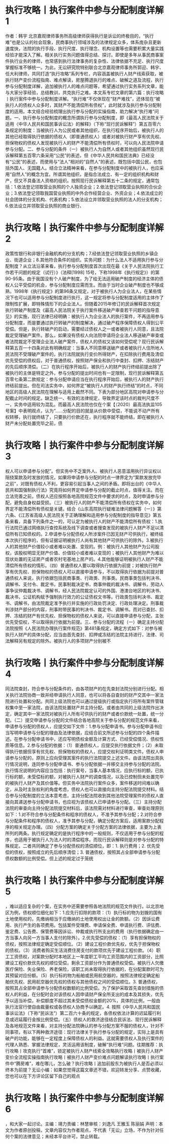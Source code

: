 # 执行攻略丨执行案件中参与分配制度详解1

作者：韩宇 北京嘉观律师事务所高级律师获得执行是诉讼的终极目的，“执行难”也是公认的社会现象，民商事执行领域涉及的法律规定众多，体系庞杂且更新速度快，法院的执行手段、执行尺度、执行理念、机构设置等也需要积累大量实践经验才能深入了解。相关执行实务问题值得总结、探讨。即使是多年从事民商事案件执行业务的律师，也常感到执行法律事务的复杂性、法律依据不充足、执行尺度掌握标准不够统一。为此，无讼研究院特别联合北京嘉观律师事务所郭迎、韩宇、任大利律师，共同打造“执行攻略”系列专栏，内容涵盖被执行人财产线索获取，被执行财产变价流程指南、难点解读，房屋腾退执行的难点、破解之道及流程，执行参与分配制度详解，追加被执行人的难点问题等，希望通过执行实务系列文章，能与大家分享经验，总结教训，共克执行之难。本文系专栏文章的第六篇：执行攻略丨执行案件中参与分配制度详解。“执行难”不仅体现在“财产难找”，还体现在“被执行人的债权人众多时，其财产不能清偿所有债权”，此时就涉及执行参与分配制度的适用。本文结合经验梳理出执行参与分配的实操指南，助力解决“执行难”问题。一、执行参与分配制度的概念所谓执行参与分配制度，即《最高人民法院关于适用〈中华人民共和国民事诉讼法〉的解释》（下称“现行民诉解释”）第五百零六条规定的制度：当被执行人为公民或者其他组织，在执行程序开始后，被执行人的其他已经取得执行依据的债权人（即普通债权人）或者对被执行财产享有优先权、担保物权的债权人发现被执行人的财产不能清偿所有债权时，可以向人民法院申请参与分配。二、参与分配的条件（一）被执行人为自然人或者其他组织虽然现行民诉解释第五百零六条采用“公民”的表述，但《中华人民共和国民法典》已经没有“公民”的表述，而使用与“法人”相对的“自然人”的表述，既包括中国公民，也包括外国人、无国籍人。结合立法精神来看，在参与分配制度中的被执行人，也应采用“自然人”的概念为宜。所谓其他组织，是指合法成立、有一定的组织机构和财产，但又不具备法人资格的组织。按照现行民诉解释第五十二条的规定，通常包括：1.依法登记领取营业执照的个人独资企业；2.依法登记领取营业执照的合伙企业；3.依法登记领取我国营业执照的中外合作经营企业、外资企业；4.依法成立的社会团体的分支机构、代表机构；5.依法设立并领取营业执照的法人的分支机构；6.依法设立并领取营业执照的商业银行、

# 执行攻略丨执行案件中参与分配制度详解2

政策性银行和非银行金融机构的分支机构；7.经依法登记领取营业执照的乡镇企业、街道企业；8.其他符合条件的组织。实务问题：为什么法人不适用执行参与分配制度？从立法沿革来看，执行参与分配制度首次出现在最《关于人民法院执行工作若干问题的规定（试行）》（法释[1998] 15号，下称1998年《执行规定》）的第90-95条。由于我国没有个人破产制度，为了给无法适用破产制度的经济主体的债权人公平受偿的机会，参与分配制度应需而生。而由于当时企业破产制度也不够成熟，1998年《执行规定》的第96条又规定，对于被执行人为企业法人，在某些情况下也可以适用参与分配制度进行执行，这一规定将参与分配制度适用的主体作了限制性扩展，即特殊情形下的企业法人。但随着2015年修订的民诉解释首次规定执行转破产制度及《最高人民法院关于执行案件移送破产审查若干问题的指导意见》的实施，现行法律已经明确：被执行人为企业法人的执行案件，不再适用参与分配制度，而是要通过执行转破产的制度解决，通过破产程序保障债权人得到公平受偿。但是，执行转破产的启动，需要经过债权人之一或者被执行人同意，且法院裁定受理破产案件。那么，如果没有债权人向法院申请将企业法人移送破产审查或者法院裁定不受理企业法人破产案件，债权人的债权又该如何受偿呢？现行民诉解释第五百一十四条对此有明确规定：当事人不同意移送破产或者被执行人住所地人民法院不受理破产案件的，执行法院就执行变价所得财产，在扣除执行费用及清偿优先受偿的债权后，对于普通债权，按照财产保全和执行中查封、扣押、冻结财产的先后顺序清偿。（二）在执行程序开始后，被执行人的财产执行终结前提出除了被执行的主体是特定之外，参与分配的提出时间也有一定限制，现行民诉解释第五百零七条第二款规定：参与分配申请应当在执行程序开始后，被执行人的财产执行终结前提出。但在司法实务中，如何界定“被执行人的财产执行终结”的时点，不同地区的高级人民法院在理解与适用上截然不同。下表为部分地区高院对申请参与分配截止时间的规定。缺乏统一、有效的法律规定，导致界定该时点的裁判尺度不一，实务中适用较为混乱。而最高人民法院也仅在个案【（2020）最高法执监105号案】中表明观点，认为“……分配的目的就是从价款中受偿，不能说不动产所有权转移，执行就终结了，只要执行价款还在，执行程序就不能终结，即在被执行人财产未分配处置完毕之前，债

# 执行攻略丨执行案件中参与分配制度详解3

权人可以申请参与分配”。但实务中不乏案外人、被执行人恶意滥用执行异议权以阻挠案款及时发放的情况，如果将申请参与分配的时点一律界定为“案款发放完毕之前”，对既有债权人不利，更容易引起当事人之间的矛盾。即将出台的《中华人民共和国强制执行法》究竟将如何界定申请参与分配的截止时点，值得关注。而在立法完善之前，债权人还应按照各地高院规范文件中要求的时点，及时申请参与分配，避免自身权益受损。（三）被执行人的财产不能清偿所有债权在实务中，如何界定不能清偿所有债权是关键。结合《山东高院执行疑难法律问题解答（一）》第六条、《江苏省高级人民法院关于正确理解和适用参与分配制度的指导意见》第五条来看，具备下列条件之一的，可认定为被执行人的财产不能清偿所有债权：1.执行法院已通过网络执行查控系统及线下调查或者搜查发现的被执行人财产不足以清偿所有已知债权的。2.申请参与分配债权人所涉案件已因无财产可供执行，被终结本次执行程序的，但有证据证明被执行人尚有其他财产可供执行的除外。3.被执行人的其他财产价值较小或者难以处置、变现的。例：被执行人其他财产为公司股权，该股权明显无财产价值、价值较小或者难以变现的；被执行人其他财产为难以现状处置的无证房产或者农村宅基地上房产的。4.其他能够证明被执行人财产不能清偿所有债权的情形。（四）普通债权人要以取得执行依据为前提；对被执行财产享有优先权、担保物权的债权人可以直接申请参与，不以取得执行依据为前提对普通债权人来说，执行依据包括民商事类、行政类、刑事类。民商事类包括判决书、调解书、支付令、裁定书，民事制裁决定书，商事仲裁的裁决书、调解书，劳动人事争议仲裁裁决书、调解书，经人民法院裁定认可的外国、港澳台地区的判决书、裁决书，公证机构赋予强制执行效力的公证债权文书等。行政类包括判决书、裁定书、调解书，由法院裁定准予执行并实施的行政处罚决定、行政处理决定。刑事裁判涉财产部分的内容，刑事附带民事的判决书、裁定书、调解书。而对已查封、扣押、冻结的财产有优先权、担保物权的债权人来说，可以直接申请参与分配，主张优先受偿权，不以取得执行依据为前提。三、参与分配的流程（一）确定主持分配法院按照《人民法院办理执行案件规范》第481条规定，确定方式如下：对参与被执行人财产的具体分配，应当由首先查封、扣押或冻结的法院主持进行，法律、司法解释另有规定的除外。被执行人的多项财产分别被不

# 执行攻略丨执行案件中参与分配制度详解4

同法院查封，符合参与分配条件的，由各项财产的在先查封法院分别进行分配。相关执行法院协商一致并经申请执行人同意，也可以将各自查封的财产交其中一家法院进行处置和分配。共同上级法院也可以通过提级执行或指定执行将所有案件管辖权集中至一家法院，由该法院处置财产并主持分配。或者由共同的上级法院作出决定，确定其中一家法院对被执行人所有可供执行的财产或者价款统一处置，统一分配。（二）提交申请参与分配的文件结合各地高院关于参与分配的规范文件来看，申请参与分配的债权人，应提交如下文件：1.参与分配申请书。参与分配申请书应当写明申请参与分配的理由及法律依据，应结合前文所述参与分配的四个条件描述。在参与分配申请书中，还应写明债权金额及计算方式、已经受偿情况、债权性质等信息。2.参与分配的依据：（1）普通债权人，应提交执行依据文件；（2）未取得执行依据但享有优先权、担保物权的债权人，应提交权利证明类文件。债权人申请参与分配的，原则上应向受理其案件的执行法院提交上述文件。由该法院出具执行情况说明，连同参与分配申请书、参与分配依据一并移交主持参与分配的法院。执行情况说明的内容应当包括：执行案号，当事人基本情况，应执行标的额，已执行标的额，未受偿标的额，对被执行人财产的调查情况，以及已控制但未处置完毕的被执行人财产及其价值等。但实务中法院执行案件众多，案件移送时间难以确定，从及时主张权利的角度考虑，债权人也可以直接向主持分配法院提交材料。结合参与分配制度的立法本意考虑，主持分配法院收到其他法院受理案件的债权人直接向其递送参与分配申请书，也应视为该债权人已申请参与分配。（三）主持分配法院的审查向主持分配法院提交材料后，该法院需对材料进行审查，审查处理原则如下：1.对不符合参与分配条件和程序的债权人，不准予其参与分配；2.对符合参与分配条件和程序的债权人，准予其参与分配，确定分配方案后，适用案款分配程序的相关规定办理。（四）分配方案的确定关于分配方案的法律依据，主要为上表所列的两条。执行规定确定的是执行程序中的一般规则，不仅适用于参与分配的程序，也适用于被执行人为法人时的清偿程序。而现行民诉解释则是对参与分配的特殊规定。二者共同确定了参与分配债权的清偿顺位，即：1. 执行费用；2. 优先受偿的债权，按照成立的先后顺序清偿；3. 普通债权，按照其占全部申请参与分配债权数额的比例受偿。但上述的规定过于笼统

# 执行攻略丨执行案件中参与分配制度详解5

，难以适应复杂的个案，在实务中还需要参照各地法院的规范文件执行。以北京地区为例，债权顺位细化如下：1.应先行扣除的款项：（1）执行标的物为划拨的国有土地使用权的，先缴纳相当于应缴纳的土地使用权出让金的款额。（2）因诉讼费用、执行产生的各项费用。包括案件受理费、申请保全费、申请执行费、评估费、鉴定费、公告费、保管费等因诉讼、仲裁或执行所支出的费用（执行依据确定由一方当事人向另一方当事人支付的除外）。2.优先受偿的债权：（1）享有担保物权的债权，按照法律规定确定受偿顺位。（2）建设工程价款优先权，优先于担保物权的债权。（3）消费者购买生活消费住房支付的款项优先于建设工程价款。（4）职工工资债权，对案款分配时本地区上一年度职工平均工资范围内的工资部分，比照建设工程价款优先权的顺位受偿，剩余工资部分作为普通债权受偿。被执行人欠缴医疗保险、失业保险、养老保险，该职工尚未取得执行依据的，在分配案款时可为其预留对应份额。（5）执行标的物为船舶或民用航空器的，按照法律规定确定船舶优先权、民用航空器优先权的债权与其他债权之间的受偿顺位。3. 普通债权，按照其占全部申请参与分配债权数额的比例受偿。为了保护采取首先查封措施的债权人的利益，在分配时会对该债权人因申请财产保全所支出的成本及其损失，优先予以适当补偿，补偿额度不超过其未受偿债权金额的20%，具体的比例，一般由执行法官行使自由裁量权或各债权人协商予以确定。4. 按照《中华人民共和国民事诉讼法》（下称“民诉法”）第二百六十条的规定，各债权依法计算的迟延履行利息或迟延履行金按比例受偿。（五）债权人的救济途径结合民诉法、现行民诉解释及各地规范文件来看，对主持分配法院确认的参与分配方案不服的债权人，针对不同事项，有以下两种救济途径：现行法律关于执行参与分配的规定，实际上是具有破产的功能，能够在一定程度上保障债权人的利益。这就需要债权人及执行案件的代理人熟悉、掌握法律规定，灵活运用该制度，破解“执行难”问题。往期推荐：执行攻略丨攻克执行“首难”，锁定被执行人财产线索全攻略执行攻略丨被执行人财产变价全流程实操指南执行攻略丨被执行人财产变价难点问题解读执行攻略丨执行案件中“腾房难”，难在哪儿，怎么破？执行攻略丨追加前股东为被执行人是否必须以终本为前提？无讼小编：如果您觉得这篇文章还不错，欢迎转发分享、点赞收藏，您也可以在下方评论区留下自己的观点

# 执行攻略丨执行案件中参与分配制度详解6

，和大家一起讨论。主编：靖力责编：林慧审核：刘逸凡 王雅玉 陈丽娟 声明：本文为作者原创投稿，文章内容仅为作者观点，不代表「无讼」立场，不作为针对任何个案的法律意见；未经本平台许可，禁止转载。

